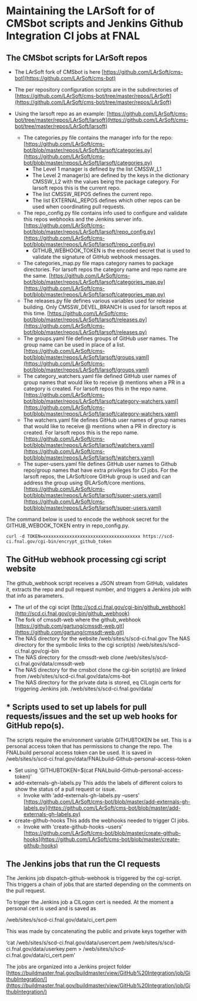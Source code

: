 Maintaining the LArSoft for of CMSbot scripts and Jenkins Github Integration CI jobs at FNAL
==============================================================================================================================================================================================

The CMSbot scripts for LArSoft repos
------------------------------------------------------------------------------

-   The LArSoft fork of CMSbot is here
    [https://github.com/LArSoft/cms-bot](https://github.com/LArSoft/cms-bot)

-   The per repository configuration scripts are in the subdirectories of
    [https://github.com/LArSoft/cms-bot/tree/master/repos/LArSoft](https://github.com/LArSoft/cms-bot/tree/master/repos/LArSoft)

-   Using the larsoft repo as an example:
    [https://github.com/LArSoft/cms-bot/tree/master/repos/LArSoft/larsoft](https://github.com/LArSoft/cms-bot/tree/master/repos/LArSoft/larsoft)
    -   The categories.py file contains the manager info for the repo:
        [https://github.com/LArSoft/cms-bot/blob/master/repos/LArSoft/larsoft/categories.py](https://github.com/LArSoft/cms-bot/blob/master/repos/LArSoft/larsoft/categories.py)
        -   The Level 1 manager is defined by the list CMSSW_L1
        -   The Level 2 manager(s) are defined by the keys in the dictionary CMSSW_L2 with the values being the package category. For larsoft repos this is the current repo.
        -   The list CMSSW_REPOS defines the current repo.
        -   The list EXTERNAL_REPOS defines which other repos can be used when coordinating pull requests.
    -   The repo_config.py file contains info used to configure and validate this repos webhooks and the Jenkins server info.
        [https://github.com/LArSoft/cms-bot/blob/master/repos/LArSoft/larsoft/repo_config.py](https://github.com/LArSoft/cms-bot/blob/master/repos/LArSoft/larsoft/repo_config.py)
        -   GITHUB_WEBHOOK_TOKEN is the encoded secret that is used to validate the signature of GitHub webhook messages.
    -   The categories_map.py file maps category names to package directories. For larsoft repos the category name and repo name are the same.
        [https://github.com/LArSoft/cms-bot/blob/master/repos/LArSoft/larsoft/categories_map.py](https://github.com/LArSoft/cms-bot/blob/master/repos/LArSoft/larsoft/categories_map.py)
    -   The releases.py file defines various variables used for release building. Only CMSSW_DEVEL_BRANCH is used for larsoft repos at this time.
        [https://github.com/LArSoft/cms-bot/blob/master/repos/LArSoft/larsoft/releases.py](https://github.com/LArSoft/cms-bot/blob/master/repos/LArSoft/larsoft/releases.py)
    -   The groups.yaml file defines groups of GitHub user names. The group name can be used in place of a list.
        [https://github.com/LArSoft/cms-bot/blob/master/repos/LArSoft/larsoft/groups.yaml](https://github.com/LArSoft/cms-bot/blob/master/repos/LArSoft/larsoft/groups.yaml)
    -   The category_watchers.yaml file defined GitHub user names of group names that would like to receive @ mentions when a PR in a category is created. For larsoft repos this in the repo name.
        [https://github.com/LArSoft/cms-bot/blob/master/repos/LArSoft/larsoft/category-watchers.yaml](https://github.com/LArSoft/cms-bot/blob/master/repos/LArSoft/larsoft/category-watchers.yaml)
    -   The watchers.yaml file defines GitHub user names of group names that would like to receive @ mentions when a PR in directory is created. For larsoft repos this is the repo name.
        [https://github.com/LArSoft/cms-bot/blob/master/repos/LArSoft/larsoft/watchers.yaml](https://github.com/LArSoft/cms-bot/blob/master/repos/LArSoft/larsoft/watchers.yaml)
    -   The super-users.yaml file defines GitHub user names to Github repo/group names that have extra privileges for CI jobs. For the larsoft repos, the LArSoft/core GitHub group is used and can address the group using @LArSoft/core mentions.
        [https://github.com/LArSoft/cms-bot/blob/master/repos/LArSoft/larsoft/super-users.yaml](https://github.com/LArSoft/cms-bot/blob/master/repos/LArSoft/larsoft/super-users.yaml)

The command below is used to encode the webhook secret for the GITHUB_WEBOOK_TOKEN entry in repo_config.py.

    curl -d TOKEN=xxxxxxxxxxxxxxxxxxxxxxxxxxxxxxxxxxxxx https://scd-ci.fnal.gov/cgi-bin/encrypt_github_token

The GitHub webhook processing cgi script website
------------------------------------------------------------------------------------------------------

The github_webhook script receives a JSON stream from GitHub, validates it, extracts the repo and pull request number, and triggers a Jenkins job with that info as parameters.

-   The url of the cgi scipt
    [http://scd.ci.fnal.gov/cgi-bin/github_webhook](http://scd.ci.fnal.gov/cgi-bin/github_webhook)
-   The fork of cmssdt-web where the github_webhook
    [https://github.com/gartung/cmssdt-web.git](https://github.com/gartung/cmssdt-web.git)
-   The NAS directory for the website
    /web/sites/s/scd-ci.fnal.gov
    The NAS directory for the symbolic links to the cgi script(s)
    /web/sites/s/scd-ci.fnal.gov/cgi-bin
-   The NAS directory for the cmssdt-web clone
    /web/sites/s/scd-ci.fnal.gov/data/cmssdt-web
-   The NAS directory for the cmsbot clone the cgi-bin script(s) are linked from
    /web/sites/s/scd-ci.fnal.gov/data/cms-bot
-   The NAS directory for the private data is stored, eq CILogin certs for triggering Jenkins job.
    /web/sites/s/scd-ci.fnal.gov/data/

\* Scripts used to set up labels for pull requests/issues and the set up web hooks for GitHub repo(s).
------------------------------------------------------------------------------------------------------------------------------------------------------------------------------------------------------------

The scripts require the environment variable GITHUBTOKEN be set. This is a personal access token that has permissions to change the repo.
The FNALbuild personal access token can be used. It is saved in /web/sites/s/scd-ci.fnal.gov/data/FNALbuild-Github-personal-access-token

-   Set using ‘GITHUBTOKEN=\$(cat FNALbuild-Github-personal-access-token)’
-   add-externals-gh-labels.py This adds the labels of different colors to show the status of a pull request or issue.
    -   Invoke with ‘add-externals-gh-labels.py –users’
        [https://github.com/LArSoft/cms-bot/blob/master/add-externals-gh-labels.py](https://github.com/LArSoft/cms-bot/blob/master/add-externals-gh-labels.py)
-   create-github-hooks This adds the webhooks needed to trigger CI jobs.
    -   Invoke with ‘create-github-hooks –users’
        [https://github.com/LArSoft/cms-bot/blob/master/create-github-hooks](https://github.com/LArSoft/cms-bot/blob/master/create-github-hooks)

The Jenkins jobs that run the CI requests
----------------------------------------------------------------------------------------

The Jenkins job dispatch-github-webhook is triggered by the cgi-script. This triggers a chain of jobs that are started depending on the comments on the pull request.

To trigger the Jenkins job a CILogon cert is needed. At the moment a personal cert is used and is saved as

/web/sites/s/scd-ci.fnal.gov/data/ci_cert.pem

This was made by concatenating the public and private keys together with

‘cat /web/sites/s/scd-ci.fnal.gov/data/usercert.pem /web/sites/s/scd-ci.fnal.gov/data/userkey.pem \> /web/sites/s/scd-ci.fnal.gov/data/ci_cert.pem’

The jobs are organized into a Jenkins project folder [https://buildmaster.fnal.gov/buildmaster/view/GitHub%20Integration/job/GithubIntegration/](https://buildmaster.fnal.gov/buildmaster/view/GitHub%20Integration/job/GithubIntegration/)
